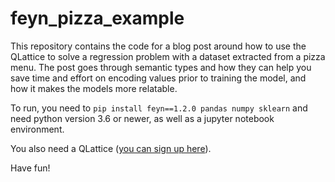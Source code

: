 # feyn_pizza_example

This repository contains the code for a blog post around how to use the QLattice to solve a regression problem with a dataset extracted from a pizza menu. The post goes through semantic types and how they can help you save time and effort on encoding values prior to training the model, and how it makes the models more relatable.

To run, you need to `pip install feyn==1.2.0 pandas numpy sklearn` and need python version 3.6 or newer, as well as a jupyter notebook environment.

You also need a QLattice ([you can sign up here](https://abzu.ai/sign-up?kbroloes@github)).

Have fun!
